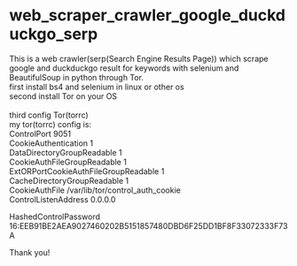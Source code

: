 # web_scraper_crawler_google_duckduckgo_serp
This is a web crawler(serp(Search Engine Results Page)) which scrape google and duckduckgo result for keywords with selenium and BeautifulSoup in python through Tor.<br />
first install bs4 and selenium in linux or other os<br />
second install Tor on your OS<br /><br />
third config Tor(torrc)<br />
my tor(torrc) config is:<br />
ControlPort 9051<br />
CookieAuthentication 1<br />
DataDirectoryGroupReadable 1<br />
CookieAuthFileGroupReadable 1<br />
ExtORPortCookieAuthFileGroupReadable 1<br />
CacheDirectoryGroupReadable 1<br />
CookieAuthFile /var/lib/tor/control_auth_cookie<br />
ControlListenAddress 0.0.0.0<br />

HashedControlPassword 16:EEB91BE2AEA9027460202B5151857480DBD6F25DD1BF8F33072333F73A<br />


Thank you!<br />
  
 
